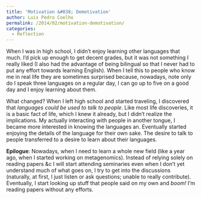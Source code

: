 ```yaml
---
title: 'Motivation &#038; Demotivation'
author: Luis Pedro Coelho
permalink: /2014/02/motivation-demotivation/
categories:
  - Reflection
---
```

When I was in high school, I didn&#8217;t enjoy learning other languages that much. I&#8217;d pick up enough to get decent grades, but it was not something I really liked (I also had the advantage of being bilingual so that I never had to put any effort towards learning English). When I tell this to people who know me in real life they are sometimes surprised because, nowadays, note only do I speak three languages on a regular day, I can go up to five on a good day and I enjoy learning about them.

What changed? When I left high school and started traveling, I discovered that *languages could be used to talk to people*. Like most life discoveries, it is a basic fact of life, which I knew it already, but I didn&#8217;t realize the implications. My actually interacting with people in another tongue, I became more interested in knowing the languages an. Eventually started enjoying the details of the language for their own sake. The desire to talk to people transferred to a desire to learn about their languages.

**Epilogue**: Nowadays, when I need to learn a whole new field (like a year ago, when I started working on metagenomics). Instead of relying solely on reading papers &c I will start attending seminaries even when I don&#8217;t yet understand much of what goes on, I try to get into the discussions (naturally, at first, I just listen or ask questions; unable to really contribute). Eventually, I start looking up stuff that people said on my own and *boom!* I&#8217;m reading papers without any efforts.
